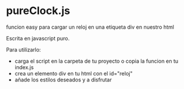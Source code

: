 # pureClock.js
funcion easy para cargar un reloj en una etiqueta div en nuestro html


Escrita en javascript puro.

Para utilizarlo: 

 - carga el script en la carpeta de tu proyecto o copia la funcion en tu index.js
 - crea un elemento div en tu html con el id="reloj"
 - añade los estilos deseados y a disfrutar
